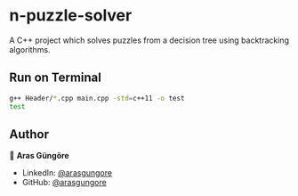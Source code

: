 # n-puzzle-solver

A C++ project which solves puzzles from a decision tree using backtracking algorithms.



## Run on Terminal

```sh
g++ Header/*.cpp main.cpp -std=c++11 -o test
test
```



## Author

👤 **Aras Güngöre**

* LinkedIn: [@arasgungore](https://www.linkedin.com/in/arasgungore)
* GitHub: [@arasgungore](https://github.com/arasgungore)
